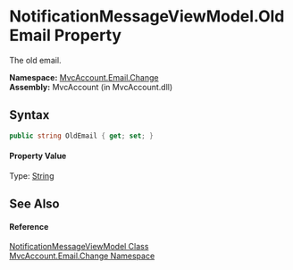 NotificationMessageViewModel.OldEmail Property
==============================================
The old email.

**Namespace:** [MvcAccount.Email.Change][1]  
**Assembly:** MvcAccount (in MvcAccount.dll)

Syntax
------

```csharp
public string OldEmail { get; set; }
```

#### Property Value
Type: [String][2]

See Also
--------

#### Reference
[NotificationMessageViewModel Class][3]  
[MvcAccount.Email.Change Namespace][1]  

[1]: ../README.md
[2]: http://msdn.microsoft.com/en-us/library/s1wwdcbf
[3]: README.md